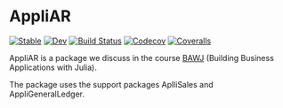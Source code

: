 # AppliAR

[![Stable](https://img.shields.io/badge/docs-stable-blue.svg)](https://rbontekoe.github.io/AppliAR.jl/stable)
[![Dev](https://img.shields.io/badge/docs-dev-blue.svg)](https://rbontekoe.github.io/AppliAR.jl/dev)
[![Build Status](https://travis-ci.com/rbontekoe/AppliAR.jl.svg?branch=master)](https://travis-ci.com/rbontekoe/AppliAR.jl)
[![Codecov](https://codecov.io/gh/rbontekoe/AppliAR.jl/branch/master/graph/badge.svg)](https://codecov.io/gh/rbontekoe/AppliAR.jl)
[![Coveralls](https://coveralls.io/repos/github/rbontekoe/AppliAR.jl/badge.svg?branch=master)](https://coveralls.io/github/rbontekoe/AppliAR.jl?branch=master)

AppliAR is a package we discuss in the course [BAWJ](https://www.appligate.nl/BAWJ/) (Building Business Applications with Julia).

The package uses the support packages AplliSales and AppliGeneralLedger.
